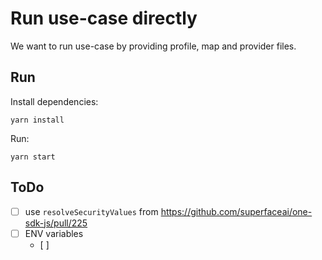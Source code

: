# Run use-case directly

We want to run use-case by providing profile, map and provider files.

## Run

Install dependencies:

```shell
yarn install
```

Run:

```shell
yarn start
```

## ToDo

- [ ] use `resolveSecurityValues` from https://github.com/superfaceai/one-sdk-js/pull/225
- [ ] ENV variables
  - [ ]
